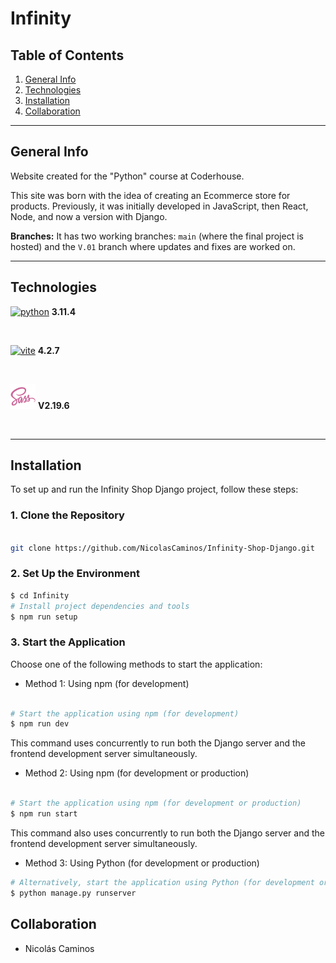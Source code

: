 # Infinity

## Table of Contents

1. [General Info](#general-info)
2. [Technologies](#technologies)
3. [Installation](#installation)
4. [Collaboration](#collaboration)

---

## General Info

Website created for the "Python" course at Coderhouse.

This site was born with the idea of creating an Ecommerce store for products. Previously, it was initially developed in JavaScript, then React, Node, and now a version with Django.

**Branches:** It has two working branches: `main` (where the final project is hosted) and the `V.01` branch where updates and fixes are worked on.

---

## Technologies

[<img src="https://upload.wikimedia.org/wikipedia/commons/thumb/c/c3/Python-logo-notext.svg/701px-Python-logo-notext.svg.png" alt="python" width="40" height="40"/>](https://www.python.org/) **3.11.4**

</br>

[<img src="https://static.djangoproject.com/img/logo-django.42234b631760.svg" alt="vite" width="100" height="40"/>](https://www.djangoproject.com/) **4.2.7**

</br>

[<img src="https://raw.githubusercontent.com/devicons/devicon/master/icons/sass/sass-original.svg" alt="sass" width="40" height="40"/>](https://sass-lang.com) **V2.19.6**

</br>

---

## Installation

To set up and run the Infinity Shop Django project, follow these steps:

### 1. Clone the Repository

```bash

git clone https://github.com/NicolasCaminos/Infinity-Shop-Django.git

```

### 2. Set Up the Environment

```bash
$ cd Infinity
# Install project dependencies and tools
$ npm run setup
```

### 3. Start the Application

Choose one of the following methods to start the application:

- Method 1: Using npm (for development)

```bash

# Start the application using npm (for development)
$ npm run dev
```

This command uses concurrently to run both the Django server and the frontend development server simultaneously.

- Method 2: Using npm (for development or production)


```bash

# Start the application using npm (for development or production)
$ npm run start
```

This command also uses concurrently to run both the Django server and the frontend development server simultaneously.

- Method 3: Using Python (for development or production)

```bash
# Alternatively, start the application using Python (for development or production)
$ python manage.py runserver
```

## Collaboration

- Nicolás Caminos
